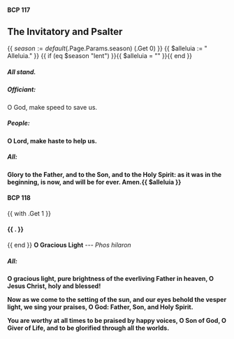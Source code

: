 #### BCP 117
## The Invitatory and Psalter
{{ $season := default ($.Page.Params.season) (.Get 0) }}
{{ $alleluia := " Alleluia." }}
{{ if (eq $season "lent") }}{{ $alleluia = "" }}{{ end }}
##### All stand.
##### Officiant:
O God, make speed to save us.

##### **People:**
**O Lord, make haste to help us.**

##### **All:**
**Glory to the Father, and to the Son, and to the Holy Spirit:
as it was in the beginning, is now, and will be for ever.  Amen.{{ $alleluia }}**

#### BCP 118
{{ with .Get 1 }}
#### {{ . }}
{{ end }}
**O Gracious Light** ---   _Phos hilaron_

##### **All:**
**O gracious light,
pure brightness of the everliving Father in heaven,
O Jesus Christ, holy and blessed!**

**Now as we come to the setting of the sun,
and our eyes behold the vesper light,
we sing your praises, O God:  Father, Son, and Holy Spirit.**

**You are worthy at all times to be praised by happy voices,
O Son of God, O Giver of Life,
and to be glorified through all the worlds.**
